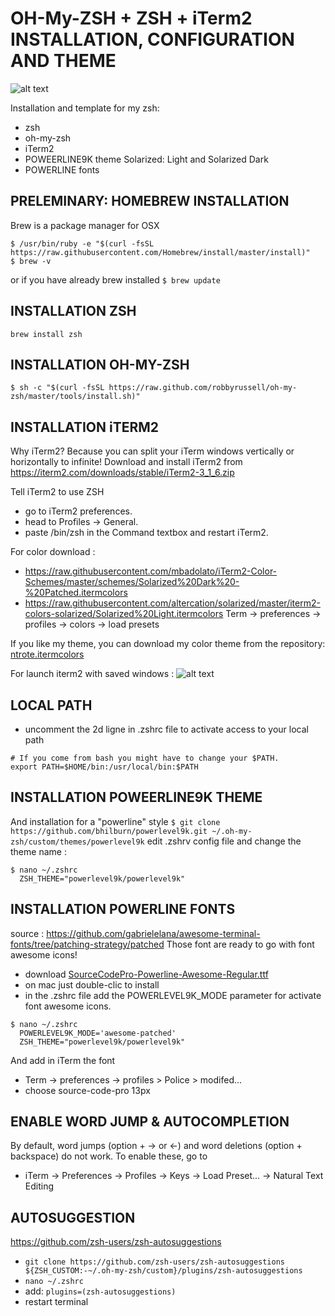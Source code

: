 # OH-My-ZSH + ZSH + iTerm2 INSTALLATION, CONFIGURATION AND THEME
![alt text](https://github.com/nicolastrote/MY-ZSH-CONFIG/blob/master/ntrote-zsh-color-awesome.png)

Installation and template for my zsh:
 * zsh
 * oh-my-zsh
 * iTerm2
 * POWEERLINE9K theme Solarized: Light and Solarized Dark
 * POWERLINE fonts

## PRELEMINARY: HOMEBREW INSTALLATION
Brew is a package manager for OSX
```
$ /usr/bin/ruby -e "$(curl -fsSL https://raw.githubusercontent.com/Homebrew/install/master/install)"
$ brew -v
```
or if you have already brew installed
```$ brew update```

## INSTALLATION ZSH
```brew install zsh```

## INSTALLATION OH-MY-ZSH
```$ sh -c "$(curl -fsSL https://raw.github.com/robbyrussell/oh-my-zsh/master/tools/install.sh)"```

## INSTALLATION iTERM2
Why iTerm2? Because you can split your iTerm windows vertically or horizontally to infinite!
Download and install iTerm2 from https://iterm2.com/downloads/stable/iTerm2-3_1_6.zip

Tell iTerm2 to use ZSH
 * go to iTerm2 preferences.
 * head to Profiles -> General.
 * paste /bin/zsh in the Command textbox and restart iTerm2.

For color download : 
 * https://raw.githubusercontent.com/mbadolato/iTerm2-Color-Schemes/master/schemes/Solarized%20Dark%20-%20Patched.itermcolors
 * https://raw.githubusercontent.com/altercation/solarized/master/iterm2-colors-solarized/Solarized%20Light.itermcolors
Term → preferences → profiles → colors → load presets

If you like my theme, you can download my color theme from the repository: [ntrote.itermcolors](https://github.com/nicolastrote/MY-ZSH-CONFIG/blob/master/ntrote.itermcolors)

For launch iterm2 with saved windows : 
![alt text](https://github.com/nicolastrote/MY-ZSH-CONFIG/blob/master/ntrote-iterm2.png)

## LOCAL PATH
  * uncomment the 2d ligne in .zshrc file to activate access to your local path
```
# If you come from bash you might have to change your $PATH.
export PATH=$HOME/bin:/usr/local/bin:$PATH
```

## INSTALLATION POWEERLINE9K THEME
And installation for a "powerline" style
```$ git clone https://github.com/bhilburn/powerlevel9k.git ~/.oh-my-zsh/custom/themes/powerlevel9k```
edit .zshrv config file and change the theme name : 
```
$ nano ~/.zshrc
  ZSH_THEME="powerlevel9k/powerlevel9k"
```

## INSTALLATION POWERLINE FONTS
source : https://github.com/gabrielelana/awesome-terminal-fonts/tree/patching-strategy/patched
Those font are ready to go with font awesome icons!
 * download [SourceCodePro-Powerline-Awesome-Regular.ttf](https://github.com/nicolastrote/MY-ZSH-CONFIG/blob/master/SourceCodePro%2BPowerline%2BAwesome%2BRegular.ttf)
 * on mac just double-clic to install
 * in the .zshrc file add the POWERLEVEL9K_MODE parameter for activate font awesome icons.
```
$ nano ~/.zshrc
  POWERLEVEL9K_MODE='awesome-patched'
  ZSH_THEME="powerlevel9k/powerlevel9k"
```
And add in iTerm the font
 * Term → preferences → profiles > Police > modifed...
 * choose source-code-pro   13px
 
## ENABLE WORD JUMP & AUTOCOMPLETION
By default, word jumps (option + → or ←) and word deletions (option + backspace) do not work. 
To enable these, go to 
  * iTerm → Preferences → Profiles → Keys → Load Preset... → Natural Text Editing
  
## AUTOSUGGESTION
https://github.com/zsh-users/zsh-autosuggestions
- `git clone https://github.com/zsh-users/zsh-autosuggestions ${ZSH_CUSTOM:-~/.oh-my-zsh/custom}/plugins/zsh-autosuggestions`
- `nano ~/.zshrc`
- add:
`plugins=(zsh-autosuggestions)`
- restart terminal

